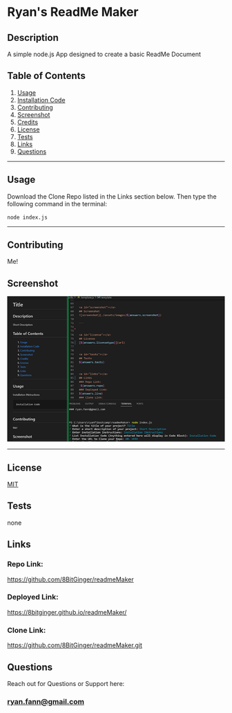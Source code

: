
<a id="badges"></a>



# Ryan's ReadMe Maker

## Description
A simple node.js App designed to create a basic ReadMe Document



## Table of Contents
1. [Usage](#usage)
2. [Installation Code](#installation)
3. [Contributing](#contributing)
4. [Screenshot](#screenshot)
5. [Credits](#credits)
6. [License](#license)
7. [Tests](#tests)
8. [Links](#links)
9. [Questions](#support)

---

<a id="usage"></a>
## Usage
Download the Clone Repo listed in the Links section below.  Then type the following command in the terminal:

<a id="installation"></a>
```
node index.js
```

---

<a id="contributing"></a>
## Contributing
Me!


<a id="screenshot"></a>
## Screenshot
![screenshot](./assets/images/screenshot-readMe.png)

---


<a id="license"></a>
## License
[MIT](url)


<a id="tests"></a>
## Tests
none


<a id="links"></a>
## Links
### Repo Link:
 https://github.com/8BitGinger/readmeMaker
### Deployed Link:
https://8bitginger.github.io/readmeMaker/
### Clone Link:
https://github.com/8BitGinger/readmeMaker.git


<a id="support"></a>
## Questions
Reach out for Questions or Support here:
### ryan.fann@gmail.com


